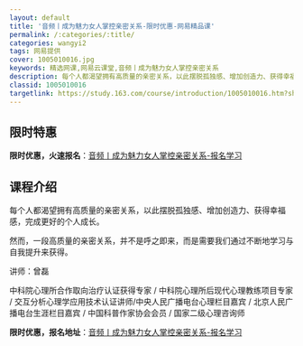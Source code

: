 ```yaml
---
layout: default
title: '音频丨成为魅力女人掌控亲密关系-限时优惠-网易精品课'
permalink: /:categories/:title/
categories: wangyi2
tags: 网易提供
cover: 1005010016.jpg
keywords: 精选网课,网易云课堂,音频丨成为魅力女人掌控亲密关系
description: 每个人都渴望拥有高质量的亲密关系，以此摆脱孤独感、增加创造力、获得幸福感，完成更好的个人成长。然而，一段高质量的亲密关系
classid: 1005010016
targetlink: https://study.163.com/course/introduction/1005010016.htm?share=1&shareId=1025206652&utm_campaign=share&utm_medium=iphoneShare&utm_source=&utm_u=1025206652
---
```


## 限时特惠

**限时优惠，火速报名**：[音频丨成为魅力女人掌控亲密关系-报名学习](https://study.163.com/course/introduction/1005010016.htm?share=1&shareId=1025206652&utm_campaign=share&utm_medium=iphoneShare&utm_source=&utm_u=1025206652)

## 课程介绍

每个人都渴望拥有高质量的亲密关系，以此摆脱孤独感、增加创造力、获得幸福感，完成更好的个人成长。



然而，一段高质量的亲密关系，并不是呼之即来，而是需要我们通过不断地学习与自我提升来获得。



讲师：曾磊

中科院心理所合作取向治疗认证获得专家 / 中科院心理所后现代心理教练项目专家 / 交互分析心理学应用技术认证讲师/中央人民广播电台心理栏目嘉宾 / 北京人民广播电台生涯栏目嘉宾 / 中国科普作家协会会员 / 国家二级心理咨询师

**限时优惠，报名地址**：[音频丨成为魅力女人掌控亲密关系-报名学习](https://study.163.com/course/introduction/1005010016.htm?share=1&shareId=1025206652&utm_campaign=share&utm_medium=iphoneShare&utm_source=&utm_u=1025206652)

